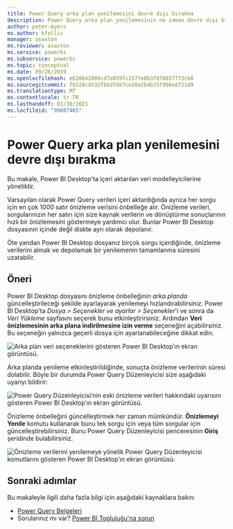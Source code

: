 ```yaml
---
title: Power Query arka plan yenilemesini devre dışı bırakma
description: Power Query arka plan yenilemesinin ne zaman devre dışı bırakılacağına ilişkin yönergeler.
author: peter-myers
ms.author: kfollis
manager: asaxton
ms.reviewer: asaxton
ms.service: powerbi
ms.subservice: powerbi
ms.topic: conceptual
ms.date: 09/26/2019
ms.openlocfilehash: e620841089cd7a039fc157fe8b3f8f0857773cb8
ms.sourcegitcommit: fb529c4532fbbdfde7ce28e2b4b35f990e8f21d9
ms.translationtype: MT
ms.contentlocale: tr-TR
ms.lasthandoff: 01/30/2021
ms.locfileid: "99087465"
---
```

# <a name="disable-power-query-background-refresh"></a>Power Query arka plan yenilemesini devre dışı bırakma

Bu makale, Power BI Desktop'ta içeri aktarılan veri modelleyicilerine yöneliktir.

Varsayılan olarak Power Query verileri içeri aktardığında ayrıca her sorgu için en çok 1000 satır önizleme verisini önbelleğe alır. Önizleme verileri, sorgularınızın her satırı için size kaynak verilerin ve dönüştürme sonuçlarının hızlı bir önizlemesini göstermeye yardımcı olur. Bunlar Power BI Desktop dosyasının içinde değil diskte ayrı olarak depolanır.

Öte yandan Power BI Desktop dosyanız birçok sorgu içerdiğinde, önizleme verilerini almak ve depolamak bir yenilemenin tamamlanma süresini uzatabilir.

## <a name="recommendation"></a>Öneri

Power BI Desktop dosyasını önizleme önbelleğinin _arka planda_ güncelleştirileceği şekilde ayarlayarak yenilemeyi hızlandırabilirsiniz. Power BI Desktop'ta _Dosya > Seçenekler ve ayarlar > Seçenekler_'i ve sonra da _Veri Yükleme_ sayfasını seçerek bunu etkinleştirirsiniz. Ardından **Veri önizlemesinin arka plana indirilmesine izin verme** seçeneğini açabilirsiniz. Bu seçeneğin yalnızca geçerli dosya için ayarlanabileceğine dikkat edin.

![Arka plan veri seçeneklerini gösteren Power BI Desktop’ın ekran görüntüsü.](media/power-query-background-refresh/power-query-options-background-data.png)

Arka planda yenileme etkinleştirildiğinde, sonuçta önizleme verilerinin süresi dolabilir. Böyle bir durumda Power Query Düzenleyicisi size aşağıdaki uyarıyı bildirir:

![Power Query Düzenleyicisi’nin eski önizleme verileri hakkındaki uyarısını gösteren Power BI Desktop’ın ekran görüntüsü.](media/power-query-background-refresh/power-query-preview-data-old.png)

Önizleme önbelleğini güncelleştirmek her zaman mümkündür. **Önizlemeyi Yenile** komutu kullanarak bunu tek sorgu için veya tüm sorgular için güncelleştirebilirsiniz. Bunu Power Query Düzenleyicisi penceresinin **Giriş** şeridinde bulabilirsiniz.

![Önizleme verilerini yenilemeye yönelik Power Query Düzenleyicisi komutlarını gösteren Power BI Desktop’ın ekran görüntüsü.](media/power-query-background-refresh/power-query-refresh-preview-data.png)

## <a name="next-steps"></a>Sonraki adımlar

Bu makaleyle ilgili daha fazla bilgi için aşağıdaki kaynaklara bakın:

- [Power Query Belgeleri](/power-query/)
- Sorularınız mı var? [Power BI Topluluğu'na sorun](https://community.powerbi.com/)
